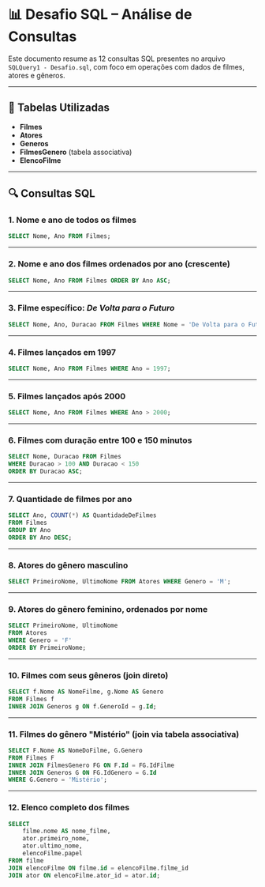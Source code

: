 # 📊 Desafio SQL – Análise de Consultas

Este documento resume as 12 consultas SQL presentes no arquivo `SQLQuery1 - Desafio.sql`, com foco em operações com dados de filmes, atores e gêneros.

---

## 📁 Tabelas Utilizadas
- **Filmes**
- **Atores**
- **Generos**
- **FilmesGenero** (tabela associativa)
- **ElencoFilme**

---

## 🔍 Consultas SQL

### 1. Nome e ano de todos os filmes
```sql
SELECT Nome, Ano FROM Filmes;
```

---

### 2. Nome e ano dos filmes ordenados por ano (crescente)
```sql
SELECT Nome, Ano FROM Filmes ORDER BY Ano ASC;
```

---

### 3. Filme específico: *De Volta para o Futuro*
```sql
SELECT Nome, Ano, Duracao FROM Filmes WHERE Nome = 'De Volta para o Futuro';
```

---

### 4. Filmes lançados em 1997
```sql
SELECT Nome, Ano FROM Filmes WHERE Ano = 1997;
```

---

### 5. Filmes lançados após 2000
```sql
SELECT Nome, Ano FROM Filmes WHERE Ano > 2000;
```

---

### 6. Filmes com duração entre 100 e 150 minutos
```sql
SELECT Nome, Duracao FROM Filmes 
WHERE Duracao > 100 AND Duracao < 150 
ORDER BY Duracao ASC;
```

---

### 7. Quantidade de filmes por ano
```sql
SELECT Ano, COUNT(*) AS QuantidadeDeFilmes 
FROM Filmes 
GROUP BY Ano 
ORDER BY Ano DESC;
```

---

### 8. Atores do gênero masculino
```sql
SELECT PrimeiroNome, UltimoNome FROM Atores WHERE Genero = 'M';
```

---

### 9. Atores do gênero feminino, ordenados por nome
```sql
SELECT PrimeiroNome, UltimoNome 
FROM Atores 
WHERE Genero = 'F' 
ORDER BY PrimeiroNome;
```

---

### 10. Filmes com seus gêneros (join direto)
```sql
SELECT f.Nome AS NomeFilme, g.Nome AS Genero 
FROM Filmes f 
INNER JOIN Generos g ON f.GeneroId = g.Id;
```

---

### 11. Filmes do gênero "Mistério" (join via tabela associativa)
```sql
SELECT F.Nome AS NomeDoFilme, G.Genero 
FROM Filmes F 
INNER JOIN FilmesGenero FG ON F.Id = FG.IdFilme 
INNER JOIN Generos G ON FG.IdGenero = G.Id 
WHERE G.Genero = 'Mistério';
```

---

### 12. Elenco completo dos filmes
```sql
SELECT 
    filme.nome AS nome_filme,
    ator.primeiro_nome,
    ator.ultimo_nome,
    elencoFilme.papel
FROM filme
JOIN elencoFilme ON filme.id = elencoFilme.filme_id
JOIN ator ON elencoFilme.ator_id = ator.id;
```

